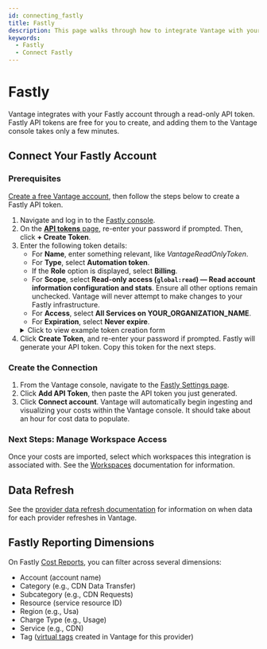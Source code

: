 ```yaml
---
id: connecting_fastly
title: Fastly
description: This page walks through how to integrate Vantage with your Fastly account.
keywords:
  - Fastly
  - Connect Fastly
---
```


# Fastly

Vantage integrates with your Fastly account through a read-only API token. Fastly API tokens are free for you to create, and adding them to the Vantage console takes only a few minutes.

## Connect Your Fastly Account

### Prerequisites

[Create a free Vantage account](https://console.vantage.sh/signup), then follow the steps below to create a Fastly API token.

1. Navigate and log in to the [Fastly console](https://www.fastly.com).
2. On the [**API tokens** page](https://manage.fastly.com/account/personal/tokens), re-enter your password if prompted. Then, click **+ Create Token**.
3. Enter the following token details:
   - For **Name**, enter something relevant, like _VantageReadOnlyToken_.
   - For **Type**, select **Automation token**.
   - If the **Role** option is displayed, select **Billing**.
   - For **Scope**, select **Read-only access (`global:read`) — Read account information configuration and stats**. Ensure all other options remain unchecked. Vantage will never attempt to make changes to your Fastly infrastructure.
   - For **Access**, select **All Services on YOUR_ORGANIZATION_NAME**.
   - For **Expiration**, select **Never expire**.
   <details><summary>Click to view example token creation form</summary>
   <div style={{display:"flex", justifyContent:"center"}}>
    <img alt="Fastly API token form" width="100%" src="/img/VantageFastlyInstructions_1.png" />
    </div>
   </details>
4. Click **Create Token**, and re-enter your password if prompted. Fastly will generate your API token. Copy this token for the next steps.

### Create the Connection

1. From the Vantage console, navigate to the [Fastly Settings page](https://console.vantage.sh/settings/fastly).
2. Click **Add API Token**, then paste the API token you just generated.
3. Click **Connect account**. Vantage will automatically begin ingesting and visualizing your costs within the Vantage console. It should take about an hour for cost data to populate.

### Next Steps: Manage Workspace Access

Once your costs are imported, select which workspaces this integration is associated with. See the [Workspaces](/workspaces#integration-workspace) documentation for information.

## Data Refresh

See the [provider data refresh documentation](/provider_data_refresh) for information on when data for each provider refreshes in Vantage.

## Fastly Reporting Dimensions

On Fastly [Cost Reports](/cost_reports), you can filter across several dimensions:

- Account (account name)
- Category (e.g., CDN Data Transfer)
- Subcategory (e.g., CDN Requests)
- Resource (service resource ID)
- Region (e.g., Usa)
- Charge Type (e.g., Usage)
- Service (e.g., CDN)
- Tag ([virtual tags](/virtual_tagging) created in Vantage for this provider)

